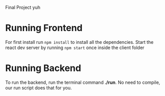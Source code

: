 Final Project yuh

# Running Frontend
For first install run ```npm install``` to install all the dependencies.
Start the react dev server by running ```npm start``` once inside the client folder

# Running Backend
To run the backend, run the terminal command **./run**. No need to compile, our run script does that for you.
